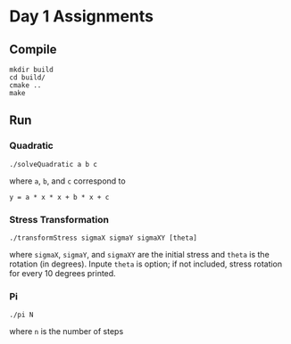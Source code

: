 # Day 1 Assignments

## Compile

```
mkdir build
cd build/
cmake ..
make
```

## Run


### Quadratic

```
./solveQuadratic a b c
```
where `a`, `b`, and `c` correspond to
```
y = a * x * x + b * x + c
```

### Stress Transformation
```
./transformStress sigmaX sigmaY sigmaXY [theta] 
```
where `sigmaX`, `sigmaY`, and `sigmaXY` are the initial stress and `theta` is the rotation (in degrees). Inpute `theta` is option; if not included, stress rotation for every 10 degrees printed. 


### Pi

```
./pi N
```
where `n` is the number of steps
